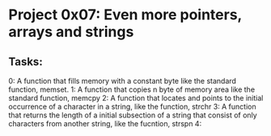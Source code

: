 # Project 0x07: Even more pointers, arrays and strings

## Tasks:
0: A function that fills memory with a constant byte
	like the standard function, memset.
1: A function that copies n byte of memory area
	like the standard function, memcpy
2: A function that locates and points to the initial occurrence
	of a character in a string, like the function, strchr
3: A function that returns the length of a initial subsection
	of a string that consist of only characters from another
	string, like the fucntion, strspn
4: 
